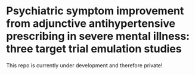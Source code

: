 # Psychiatric symptom improvement from adjunctive antihypertensive prescribing in severe mental illness: three target trial emulation studies

This repo is currently under development and therefore private!
